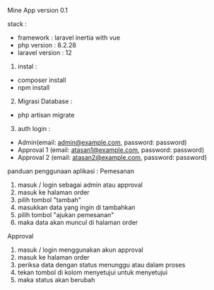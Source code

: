 Mine App version 0.1

stack :
- framework : laravel inertia with vue
- php version : 8.2.28
- laravel version : 12

1. instal :
- composer install
- npm install

2. Migrasi Database :
- php artisan migrate

3. auth login :
- Admin(email: admin@example.com, password: password)
- Approval 1 (email: atasan1@example.com, password: password)
- Approval 2 (email: atasan2@example.com, password: password)

panduan penggunaan aplikasi :
Pemesanan
1. masuk / login sebagai admin atau approval
2. masuk ke halaman order
3. pilih tombol "tambah"
4. masukkan data yang ingin di tambahkan
5. pilih tombol "ajukan pemesanan"
6. maka data akan muncul di halaman order

Approval
1. masuk / login menggunakan akun approval
2. masuk ke halaman order
3. periksa data dengan status menunggu atau dalam proses
4. tekan tombol di kolom menyetujui untuk menyetujui
5. maka status akan berubah
